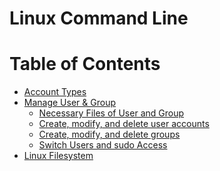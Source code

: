 # Linux Command Line

Table of Contents 
====================
* [Account Types](https://github.com/mohimenulislam/Linux-Command-Line/blob/64961b9580faeed4f32937727f5c1f5731ecaf45/Account%20Types/Account%20Types.md) 
* [Manage User & Group](https://github.com/mohimenulislam/Linux-Command-Line/blob/bc4390edbc403949d8464f8be6cb7856f4fbadd7/Manage%20User%20%26%20Group/Manage%20User%20%26%20Group.md)<br> 
  * [Necessary Files of User and Group](necessary-files-of-user-and-group)
  * [Create, modify, and delete user accounts](create-modify-and-delete-user-accounts)
  * [Create, modify, and delete groups](create-modify-and-delete-groups)
  * [Switch Users and sudo Access](switch-users-and-sudo-access)
* [Linux Filesystem](https://github.com/mohimenulislam/Linux-Command-Line/blob/5ca9beb4d1aaa1ebbec87dc78c7eada543acd4bb/Linux%20Filesystem/Linux%20Filesystem.md)



